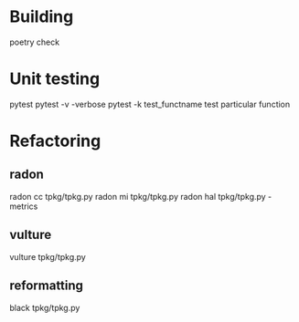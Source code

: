 # Building 

poetry check

# Unit testing
pytest 
pytest -v   -verbose
pytest -k test_functname   test particular function

# Refactoring

## radon
radon cc tpkg/tpkg.py
radon mi tpkg/tpkg.py
radon hal tpkg/tpkg.py  - metrics

## vulture 
vulture tpkg/tpkg.py

## reformatting 
black tpkg/tpkg.py


